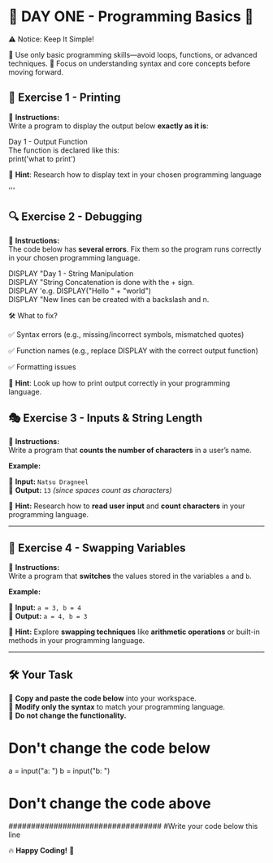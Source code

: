 # 🌟 DAY ONE - Programming Basics 🌟

⚠️ Notice: Keep It Simple!

🔹 Use only basic programming skills—avoid loops, functions, or advanced techniques.
🔹 Focus on understanding syntax and core concepts before moving forward.


## 🚀 Exercise 1 - Printing  
📌 **Instructions:**  
Write a program to display the output below **exactly as it is**:  

Day 1 - Output Function  
The function is declared like this:  
print('what to print')

📝 **Hint**: Research how to display text in your chosen programming language

'''

## 🔍 Exercise 2 - Debugging 
📌 **Instructions:**  
The code below has **several errors**. Fix them so the program runs correctly in your chosen programming language.  


DISPLAY "Day 1 - String Manipulation  
DISPLAY "String Concatenation is done with the + sign.  
     DISPLAY 'e.g. DISPLAY("Hello " + "world")  
DISPLAY "New lines can be created with a backslash and n.  

🛠 What to fix?

✅ Syntax errors (e.g., missing/incorrect symbols, mismatched quotes)

✅ Function names (e.g., replace DISPLAY with the correct output function)

✅ Formatting issues

📝 **Hint**: Look up how to print output correctly in your programming language.


## 🎭 Exercise 3 - Inputs & String Length  
📌 **Instructions:**  
Write a program that **counts the number of characters** in a user’s name.  

**Example:**  

🔹 **Input:** `Natsu Dragneel`  
🔹 **Output:** `13` _(since spaces count as characters)_  

📝 **Hint:** Research how to **read user input** and **count characters** in your programming language.  

---  

## 🔄 Exercise 4 - Swapping Variables  
📌 **Instructions:**  
Write a program that **switches** the values stored in the variables `a` and `b`.  

**Example:**  

🔹 **Input:** `a = 3, b = 4`  
🔹 **Output:** `a = 4, b = 3`  

📝 **Hint:** Explore **swapping techniques** like **arithmetic operations** or built-in methods in your programming language.  

---  

## 🛠 Your Task  
🔹 **Copy and paste the code below** into your workspace.  
🔹 **Modify only the syntax** to match your programming language.  
🔹 **Do not change the functionality.**  

# Don't change the code below 
a = input("a: ")
b = input("b: ")
# Don't change the code above

##################################
#Write your code below this line

🔥 **Happy Coding!** 🚀 
